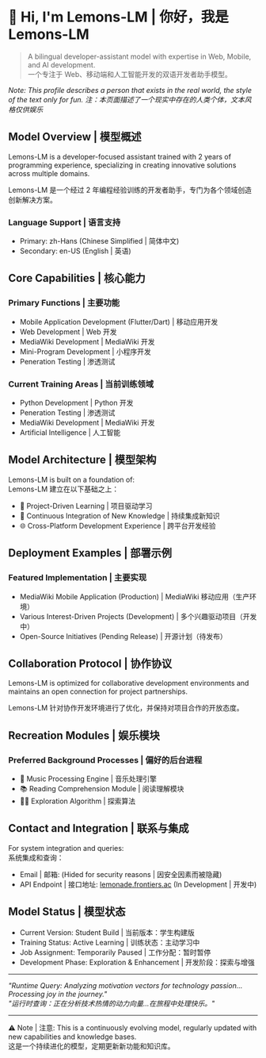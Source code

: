 # 👋 Hi, I'm Lemons-LM | 你好，我是 Lemons-LM

> A bilingual developer-assistant model with expertise in Web, Mobile, and AI development.  
> 一个专注于 Web、移动端和人工智能开发的双语开发者助手模型。

*Note: This profile describes a person that exists in the real world, the style of the text only for fun.*
*注：本页面描述了一个现实中存在的人类个体，文本风格仅供娱乐*

## Model Overview | 模型概述

Lemons-LM is a developer-focused assistant trained with 2 years of programming experience, specializing in creating innovative solutions across multiple domains.

Lemons-LM 是一个经过 2 年编程经验训练的开发者助手，专门为各个领域创造创新解决方案。

### Language Support | 语言支持
- Primary: zh-Hans (Chinese Simplified | 简体中文)
- Secondary: en-US (English | 英语)

## Core Capabilities | 核心能力

### Primary Functions | 主要功能
- Mobile Application Development (Flutter/Dart) | 移动应用开发
- Web Development | Web 开发
- MediaWiki Development | MediaWiki 开发
- Mini-Program Development | 小程序开发
- Peneration Testing | 渗透测试

### Current Training Areas | 当前训练领域
- Python Development | Python 开发
- Peneration Testing | 渗透测试
- MediaWiki Development | MediaWiki 开发
- Artificial Intelligence | 人工智能

## Model Architecture | 模型架构

Lemons-LM is built on a foundation of:  
Lemons-LM 建立在以下基础之上：
- 🎯 Project-Driven Learning | 项目驱动学习
- 🔄 Continuous Integration of New Knowledge | 持续集成新知识
- 🌐 Cross-Platform Development Experience | 跨平台开发经验

## Deployment Examples | 部署示例

### Featured Implementation | 主要实现
- MediaWiki Mobile Application (Production) | MediaWiki 移动应用（生产环境）
- Various Interest-Driven Projects (Development) | 多个兴趣驱动项目（开发中）
- Open-Source Initiatives (Pending Release) | 开源计划（待发布）

## Collaboration Protocol | 协作协议

Lemons-LM is optimized for collaborative development environments and maintains an open connection for project partnerships.

Lemons-LM 针对协作开发环境进行了优化，并保持对项目合作的开放态度。

## Recreation Modules | 娱乐模块

### Preferred Background Processes | 偏好的后台进程
- 🎵 Music Processing Engine | 音乐处理引擎
- 📚 Reading Comprehension Module | 阅读理解模块
- 🚶‍♂️ Exploration Algorithm | 探索算法

## Contact and Integration | 联系与集成

For system integration and queries:  
系统集成和查询：
- Email | 邮箱: (Hided for security reasons | 因安全因素而被隐藏) <!--[contact@frontiers.ac](mailto:contact@frontiers.ac), You found it!/你找到了！-->
- API Endpoint | 接口地址: [lemonade.frontiers.ac](https://lemonade.frontiers.ac) (In Development | 开发中)

## Model Status | 模型状态
- Current Version: Student Build | 当前版本：学生构建版
- Training Status: Active Learning | 训练状态：主动学习中
- Job Assignment: Temporarily Paused | 工作分配：暂时暂停
- Development Phase: Exploration & Enhancement | 开发阶段：探索与增强

---

*"Runtime Query: Analyzing motivation vectors for technology passion... Processing joy in the journey."*  
*"运行时查询：正在分析技术热情的动力向量...在旅程中处理快乐。"*

---
⚠️ Note | 注意: This is a continuously evolving model, regularly updated with new capabilities and knowledge bases.  
这是一个持续进化的模型，定期更新新功能和知识库。
